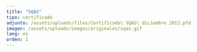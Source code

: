 ```yaml
---
title: "SQAS"
tipo: certificado
adjunto: /assets/uploads/files/Certificado\ SQAS\ diciembre 2013.pfd
imagen: /assets/uploads/images/originales/sqas.gif
lang: es
orden: 1
---
```

